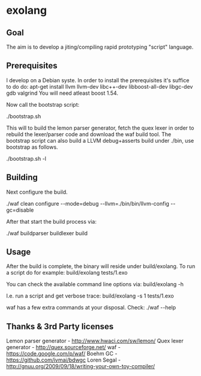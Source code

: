 exolang
=======

Goal
----
The aim is to develop a jiting/compiling rapid prototyping "script" language.

Prerequisites
-------------
I develop on a Debian syste. In order to install the prerequisites it's suffice to do do:
apt-get install llvm llvm-dev libc++-dev libboost-all-dev libgc-dev gdb valgrind
You will need atleast boost 1.54.

Now call the bootstrap script:

./bootstrap.sh

This will to build the lemon parser generator, fetch the quex lexer in order to rebuild the lexer/parser code and download the waf build tool.
The bootstrap script can also build a LLVM debug+asserts build under ./bin, use bootstrap as follows.

./bootstrap.sh -l

Building
--------
Next configure the build.

./waf clean configure --mode=debug --llvm=./bin/bin/llvm-config --gc=disable

After that start the build process via:

./waf buildparser buildlexer build

Usage
-----
After the build is complete, the binary will reside under build/exolang. To run a script do for example:
build/exolang tests/1.exo

You can check the available command line options via:
build/exolang -h

I.e. run a script and get verbose trace:
build/exolang -s 1 tests/1.exo

waf has a few extra commands at your disposal. Check:
./waf --help

Thanks & 3rd Party licenses
---------------------------
Lemon parser generator	- <http://www.hwaci.com/sw/lemon/>
Quex lexer generator	- <http://quex.sourceforge.net/>
waf			- <https://code.google.com/p/waf/>
Boehm GC		- <https://github.com/ivmai/bdwgc>
Loren Segal		- <http://gnuu.org/2009/09/18/writing-your-own-toy-compiler/>
